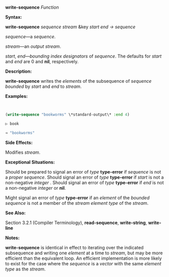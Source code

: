 **write-sequence** *Function* 



**Syntax:** 



**write-sequence** *sequence stream* &amp;key *start end → sequence* 



*sequence*—a *sequence*. 



*stream*—an *output stream*. 



*start*, *end*—*bounding index designators* of *sequence*. The defaults for *start* and *end* are 0 and **nil**, respectively. 



**Description:** 



**write-sequence** writes the *elements* of the subsequence of *sequence bounded* by *start* and *end* to *stream*. 







 



 



**Examples:**
```lisp
 

(write-sequence "bookworms" \*standard-output\* :end 4) 

▷ book 

→ "bookworms" 


```
**Side Effects:** 



Modifies *stream*. 



**Exceptional Situations:** 



Should be prepared to signal an error of *type* **type-error** if *sequence* is not a *proper sequence*. Should signal an error of *type* **type-error** if *start* is not a non-negative *integer* . Should signal an error of *type* **type-error** if *end* is not a non-negative *integer* or **nil**. 



Might signal an error of *type* **type-error** if an *element* of the *bounded sequence* is not a member of the *stream element type* of the *stream*. 



**See Also:** 



Section 3.2.1 (Compiler Terminology), **read-sequence**, **write-string**, **write-line** 



**Notes:** 



**write-sequence** is identical in effect to iterating over the indicated subsequence and writing one *element* at a time to *stream*, but may be more efficient than the equivalent loop. An efficient implementation is more likely to exist for the case where the *sequence* is a *vector* with the same *element type* as the *stream*. 



